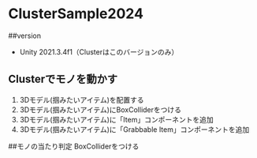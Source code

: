 # ClusterSample2024
##version
- Unity 2021.3.4f1（Clusterはこのバージョンのみ）

## Clusterでモノを動かす
1. 3Dモデル(掴みたいアイテム)を配置する
2. 3Dモデル(掴みたいアイテム)にBoxColliderをつける
3. 3Dモデル(掴みたいアイテム)に「Item」コンポーネントを追加
4. 3Dモデル(掴みたいアイテム)に「Grabbable Item」コンポーネントを追加

##モノの当たり判定
BoxColliderをつける


